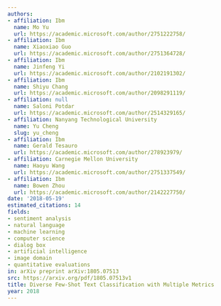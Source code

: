 ```yaml
---
authors:
- affiliation: Ibm
  name: Mo Yu
  url: https://academic.microsoft.com/author/2751222758/
- affiliation: Ibm
  name: Xiaoxiao Guo
  url: https://academic.microsoft.com/author/2751364728/
- affiliation: Ibm
  name: Jinfeng Yi
  url: https://academic.microsoft.com/author/2102191302/
- affiliation: Ibm
  name: Shiyu Chang
  url: https://academic.microsoft.com/author/2098291119/
- affiliation: null
  name: Saloni Potdar
  url: https://academic.microsoft.com/author/2514329165/
- affiliation: Nanyang Technological University
  name: Yu Cheng
  slug: yu_cheng
- affiliation: Ibm
  name: Gerald Tesauro
  url: https://academic.microsoft.com/author/278923979/
- affiliation: Carnegie Mellon University
  name: Haoyu Wang
  url: https://academic.microsoft.com/author/2751337549/
- affiliation: Ibm
  name: Bowen Zhou
  url: https://academic.microsoft.com/author/2142227750/
date: '2018-05-19'
estimated_citations: 14
fields:
- sentiment analysis
- natural language
- machine learning
- computer science
- dialog box
- artificial intelligence
- image domain
- quantitative evaluations
in: arXiv preprint arXiv:1805.07513
src: https://arxiv.org/pdf/1805.07513v1
title: Diverse Few-Shot Text Classification with Multiple Metrics
year: 2018
---
```

